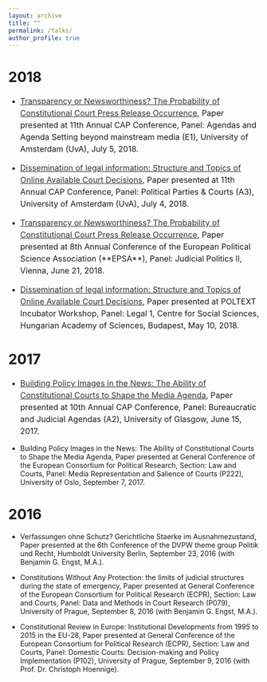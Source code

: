 ```yaml
---
layout: archive
title: ""
permalink: /talks/
author_profile: true
---
```


2018
======
- <p style="line-height: 1.5;" align="left"><span style="font-size: medium;"><a style="line-height: 1.5;" href="http://phimeyer.github.io/files/Meyer_CAP_Transparency_Newsworthiness.pdf"><span style="color: #333333;"><span style="font-size: medium;">Transparency or Newsworthiness? The Probability of Constitutional Court Press Release Occurrence</span></span></a>, Paper presented at 11th Annual CAP Conference, Panel: Agendas and Agenda Setting beyond mainstream media (E1), University of Amsterdam (UvA), July 5, 2018.

- <p style="line-height: 1.5;" align="left"><span style="font-size: medium;"><a style="line-height: 1.5;" href="http://phimeyer.github.io/files/Meyer_CAP_Dissemination_of_Information.pdf"><span style="color: #333333;"><span style="font-size: medium;">Dissemination of legal information: Structure and Topics of Online Available Court Decisions</span></span></a>, Paper presented at 11th Annual CAP Conference, Panel: Political Parties & Courts (A3), University of Amsterdam (UvA), July 4, 2018.

- <p style="line-height: 1.5;" align="left"><span style="font-size: medium;"><a style="line-height: 1.5;" href="http://phimeyer.github.io/files/Meyer_EPSA_Transparency_Newsworthiness.pdf"><span style="color: #333333;"><span style="font-size: medium;">Transparency or Newsworthiness? The Probability of Constitutional Court Press Release Occurrence</span></span></a>, Paper presented at 8th Annual Conference of the European Political Science Association (**EPSA**), Panel: Judicial Politics II, Vienna, June 21, 2018.

- <p style="line-height: 1.5;" align="left"><span style="font-size: medium;"><a style="line-height: 1.5;" href="http://phimeyer.github.io/files/Meyer_POLTEXT_Dissemination_of_Information.pdf"><span style="color: #333333;"><span style="font-size: medium;">Dissemination of legal information: Structure and Topics of Online Available Court Decisions</span></span></a>, Paper presented at POLTEXT Incubator Workshop, Panel: Legal 1, Centre for Social Sciences, Hungarian Academy of Sciences, Budapest, May 10, 2018.

2017
======
- <p style="line-height: 1.5;" align="left"><span style="font-size: medium;"><a style="line-height: 1.5;" href="http://phimeyer.github.io/files/Building%20Policy%20Images.pdf"><span style="color: #333333;"><span style="font-size: medium;">Building Policy Images in the News: The Ability of Constitutional Courts to Shape the Media Agenda</span></span></a>, Paper presented at 10th Annual CAP Conference, Panel: Bureaucratic and Judicial Agendas (A2), University of Glasgow, June 15, 2017.

- Building Policy Images in the News: The Ability of Constitutional Courts to Shape the Media Agenda, Paper presented at General Conference of the European Consortium for Political Research, Section: Law and Courts, Panel: Media Representation and Salience of Courts (P222), University of Oslo, September 7, 2017.

2016
======
- Verfassungen ohne Schutz? Gerichtliche Staerke im Ausnahmezustand, Paper presented at the 6th
Conference of the DVPW theme group Politik und Recht, Humboldt University Berlin, September
23, 2016 (with Benjamin G. Engst, M.A.).

- Constitutions Without Any Protection: the limits of judicial structures during the state of emergency,
Paper presented at General Conference of the European Consortium for Political Research
(ECPR), Section: Law and Courts, Panel: Data and Methods in Court Research (P079), University
of Prague, September 8, 2016 (with Benjamin G. Engst, M.A.).

- Constitutional Review in Europe: Institutional Developments from 1995 to 2015 in the EU-28,
Paper presented at General Conference of the European Consortium for Political Research (ECPR),
Section: Law and Courts, Panel: Domestic Courts: Decision-making and Policy Implementation
(P102), University of Prague, September 9, 2016 (with Prof. Dr. Christoph Hoennige).

